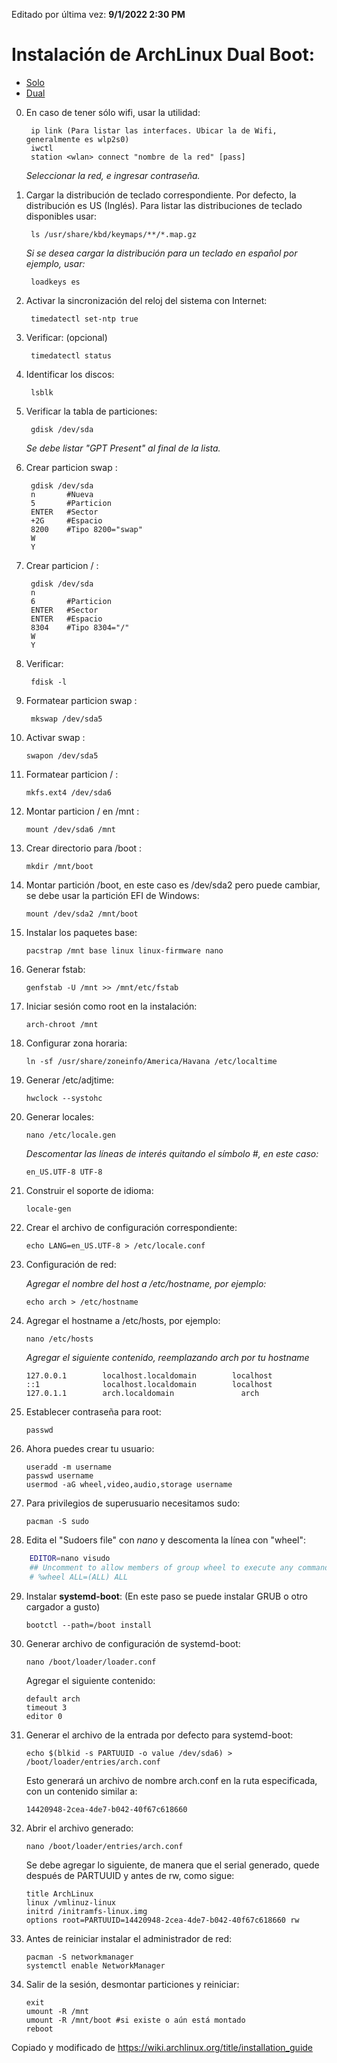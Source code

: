 Editado por última vez: **9/1/2022 2:30 PM**

# Instalación de ArchLinux Dual Boot: #
  - [Solo](https://github.com/alain-david/arch-dual-boot/tree/master/README.md)
  - [Dual](https://github.com/alain-david/arch-dual-boot/tree/master/README_DUAL.md)
    
0. En caso de tener sólo wifi, usar la utilidad:

        ip link (Para listar las interfaces. Ubicar la de Wifi, generalmente es wlp2s0)
        iwctl
        station <wlan> connect "nombre de la red" [pass]

    *Seleccionar la red, e ingresar contraseña.*

1. Cargar la distribución de teclado correspondiente. Por defecto, la distribución es US (Inglés). Para listar las distribuciones de teclado disponibles usar:

        ls /usr/share/kbd/keymaps/**/*.map.gz
    
    *Si se desea cargar la distribución para un teclado en español por ejemplo, usar:*
   
        loadkeys es        

2. Activar la sincronización del reloj del sistema con Internet: 

        timedatectl set-ntp true

3. Verificar: (opcional)

        timedatectl status

4. Identificar los discos:

        lsblk

5. Verificar la tabla de particiones: 

        gdisk /dev/sda

    *Se debe listar "GPT Present" al final de la lista.*

6. Crear particion swap :

        gdisk /dev/sda
        n       #Nueva 
        5       #Particion 
        ENTER   #Sector
        +2G     #Espacio
        8200    #Tipo 8200="swap"
        W
        Y
        
7. Crear particion / :

        gdisk /dev/sda
        n
        6       #Particion
        ENTER   #Sector
        ENTER   #Espacio
        8304    #Tipo 8304="/"
        W
        Y

8. Verificar:

        fdisk -l

9. Formatear particion swap :

        mkswap /dev/sda5

10. Activar swap :

        swapon /dev/sda5

11. Formatear particion / :

        mkfs.ext4 /dev/sda6

12. Montar particion / en /mnt :
        
        mount /dev/sda6 /mnt

13. Crear directorio para /boot :

        mkdir /mnt/boot

14. Montar partición /boot, en este caso es /dev/sda2 pero puede cambiar, se debe usar la partición EFI de Windows:

        mount /dev/sda2 /mnt/boot

15. Instalar los paquetes base:

        pacstrap /mnt base linux linux-firmware nano

16. Generar fstab:

        genfstab -U /mnt >> /mnt/etc/fstab

17. Iniciar sesión como root en la instalación:

        arch-chroot /mnt

18. Configurar zona horaria:

        ln -sf /usr/share/zoneinfo/America/Havana /etc/localtime

19. Generar /etc/adjtime:

        hwclock --systohc

20. Generar locales:

        nano /etc/locale.gen

    *Descomentar las líneas de interés quitando el símbolo #, en este caso:*

        en_US.UTF-8 UTF-8
        
21. Construir el soporte de idioma: 

        locale-gen

22. Crear el archivo de configuración correspondiente:

        echo LANG=en_US.UTF-8 > /etc/locale.conf
   
23. Configuración de red:

    *Agregar el nombre del host a /etc/hostname, por ejemplo:*

        echo arch > /etc/hostname

24. Agregar el hostname a /etc/hosts, por ejemplo:

        nano /etc/hosts
        
    *Agregar el siguiente contenido, reemplazando arch por tu hostname*
        
        127.0.0.1        localhost.localdomain        localhost
        ::1              localhost.localdomain        localhost
        127.0.1.1        arch.localdomain               arch

25. Establecer contraseña para  root:

        passwd

26. Ahora puedes crear tu usuario:

        useradd -m username
        passwd username
        usermod -aG wheel,video,audio,storage username

27. Para privilegios de superusuario necesitamos sudo:

        pacman -S sudo

28. Edita el "Sudoers file" con *nano* y descomenta la línea con "wheel":

```bash
    EDITOR=nano visudo
    ## Uncomment to allow members of group wheel to execute any command
    # %wheel ALL=(ALL) ALL
```
29. Instalar **systemd-boot**: (En este paso se puede instalar GRUB o otro cargador a gusto)

        bootctl --path=/boot install

30. Generar archivo de configuración de systemd-boot:
        
        nano /boot/loader/loader.conf

    Agregar el siguiente contenido:

        default arch
        timeout 3
        editor 0

31. Generar el archivo de la entrada por defecto para systemd-boot:

        echo $(blkid -s PARTUUID -o value /dev/sda6) > /boot/loader/entries/arch.conf

    Esto generará un archivo de nombre arch.conf en la ruta especificada, con un contenido similar a:

        14420948-2cea-4de7-b042-40f67c618660

32. Abrir el archivo generado:

        nano /boot/loader/entries/arch.conf

    Se debe agregar lo siguiente, de manera que el serial generado, quede después de PARTUUID y antes de rw, como sigue:

        title ArchLinux
        linux /vmlinuz-linux
        initrd /initramfs-linux.img
        options root=PARTUUID=14420948-2cea-4de7-b042-40f67c618660 rw

33. Antes de reiniciar instalar el administrador de red:

        pacman -S networkmanager
        systemctl enable NetworkManager

34. Salir de la sesión, desmontar particiones y reiniciar:

        exit
        umount -R /mnt
        umount -R /mnt/boot #si existe o aún está montado
        reboot

Copiado y modificado de https://wiki.archlinux.org/title/installation_guide